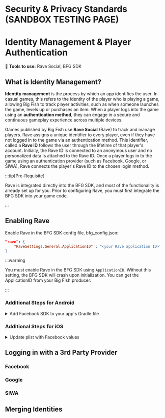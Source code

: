 # Security & Privacy Standards (SANDBOX TESTING PAGE)

# Identity Management & Player Authentication

:small_blue_diamond: **Tools to use:** Rave Social, BFG SDK

## What is Identity Management? 

**Identity management** is the process by which an app identifies the user. In casual games, this refers to the identity of the player who is playing a game, allowing Big Fish to track player activities, such as when someone launches the game, levels up or purchases an item. When a player logs into the game using an **authentication method**, they can engage in a secure and continuous gameplay experience across multiple devices. 

Games published by Big Fish use **Rave Social** (Rave) to track and manage players. Rave assigns a unique identifier to every player, even if they have not logged in to the game via an authentication method. This identifier, called a **Rave ID** follows the user through the lifetime of that player's account. Initially, the Rave ID is connected to an anonymous user and no personalized data is attached to the Rave ID. Once a player logs in to the game using an authentication provider (such as Facebook, Google, or SIWA), Rave connects the player's Rave ID to the chosen login method.

:::tip[Pre-Requisite]

Rave is integrated directly into the BFG SDK, and most of the functionality is already set up for you. Prior to configuring Rave, you must first integrate the BFG SDK into your game code.

:::

## Enabling Rave

Enable Rave in the BFG SDK config file, bfg_config.json:

```json
"rave": {
    "RaveSettings.General.ApplicationID" : "<your Rave application ID>"
}
```

:::warning

You must enable Rave in the BFG SDK using ``ApplicationID``. Without this setting, the BFG SDK will crash upon initialization. You can get the ApplicationID from your Big Fish producer.

:::

### Additional Steps for Android

<details>
  <summary>Add Facebook SDK to your app's Gradle file</summary>

Rave includes support for Facebook, and requires the Facebook SDK to run correctly. While the Facebook SDK is integrated into the BFG SDK, you must add the Facebook SDK to your app's Gradle file, build.gradle as follows:

```
implementation ('com.facebook.android:facebook-android-sdk:X.X.X')
```

:::info

Replace ``X.X.X`` with the appropriate version of the Facebook SDK integrated into your version of the BFG SDK. See **3rd Party Version Updates** for more information.

:::

</details>

### Additional Steps for iOS

<details>
  <summary>Update plist with Facebook values </summary>

:::info

If you are using **Unity**, we recommend that you use the **BFG Build Processor** to update the plist file automatically. _Unity games can safely skip this step_ unless you prefer to manually configure your project without the BFG Build Processor.

This step is required for all games using the **Native iOS** SDK without Unity.

:::

Add the following values to your game's plist file:

- The **FacebookAppID** is required for Facebook authentication. You can get the ``FacebookAppID`` from your Big Fish producer. 

```xml
<key>FacebookAppID</key>
<string>{facebook_app_id}</string>
```

- The Facebook URL scheme **CFBundleURLTypes** requires two strings: ``CFBundleURLSchemes`` and the ``PRODUCT_BUNDLE_IDENTIFIER``. CFBundleURLSchemes is based on your FacebookAppID value, preceded by the letters "fb". For example, if your FacebookAppID is 1234, then fb1234 would be your Facebook URL scheme. You can get the ``PRODUCT_BUNDLE_IDENTIFIER`` from your Big Fish producer. 

```xml
<key>CFBundleURLTypes</key>
<array>
  <dict>
    <key>CFBundleURLSchemes</key>
    <array>
      <string>fb{facebook_app_id}</string>
      <string>${PRODUCT_BUNDLE_IDENTIFIER}</string>
    </array>
  </dict>
</array>
```

- The **FacebookDisplayName** is a textual identifier required by Facebook.

```xml
<key>FacebookDisplayName</key>
<string>{PRODUCT_NAME}</string>
```

</details>


## Logging in with a 3rd Party Provider 

### Facebook

### Google

### SIWA

## Merging Identities
